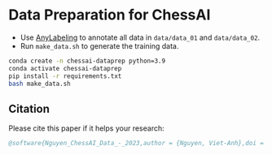 # Data Preparation for ChessAI

- Use [AnyLabeling](https://github.com/vietanhdev/anylabeling) to annotate all data in `data/data_01` and `data/data_02`.
- Run `make_data.sh` to generate the training data.

```bash
conda create -n chessai-dataprep python=3.9
conda activate chessai-dataprep
pip install -r requirements.txt
bash make_data.sh
```

## Citation

Please cite this paper if it helps your research:
```bibtex
@software{Nguyen_ChessAI_Data_-_2023,author = {Nguyen, Viet-Anh},doi = {10.5281/zenodo.1234},month = nov,title = {{ChessAI Data - Data for Chinese chess game position recognition}},url = {https://github.com/nrl-ai/chessai-data},version = {1.0.0},year = {2023}}
```
